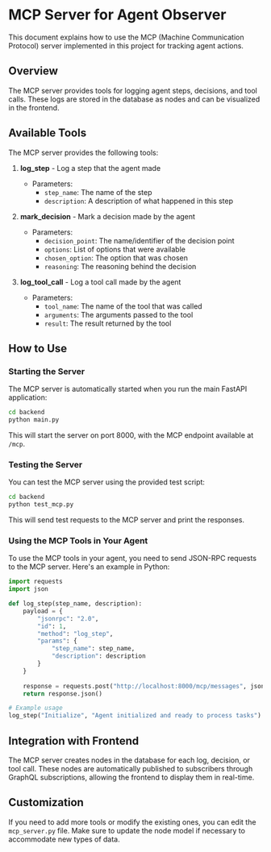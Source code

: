 # MCP Server for Agent Observer

This document explains how to use the MCP (Machine Communication Protocol) server implemented in this project for tracking agent actions.

## Overview

The MCP server provides tools for logging agent steps, decisions, and tool calls. These logs are stored in the database as nodes and can be visualized in the frontend.

## Available Tools

The MCP server provides the following tools:

1. **log_step** - Log a step that the agent made
   - Parameters:
     - `step_name`: The name of the step
     - `description`: A description of what happened in this step

2. **mark_decision** - Mark a decision made by the agent
   - Parameters:
     - `decision_point`: The name/identifier of the decision point
     - `options`: List of options that were available
     - `chosen_option`: The option that was chosen
     - `reasoning`: The reasoning behind the decision

3. **log_tool_call** - Log a tool call made by the agent
   - Parameters:
     - `tool_name`: The name of the tool that was called
     - `arguments`: The arguments passed to the tool
     - `result`: The result returned by the tool

## How to Use

### Starting the Server

The MCP server is automatically started when you run the main FastAPI application:

```bash
cd backend
python main.py
```

This will start the server on port 8000, with the MCP endpoint available at `/mcp`.

### Testing the Server

You can test the MCP server using the provided test script:

```bash
cd backend
python test_mcp.py
```

This will send test requests to the MCP server and print the responses.

### Using the MCP Tools in Your Agent

To use the MCP tools in your agent, you need to send JSON-RPC requests to the MCP server. Here's an example in Python:

```python
import requests
import json

def log_step(step_name, description):
    payload = {
        "jsonrpc": "2.0",
        "id": 1,
        "method": "log_step",
        "params": {
            "step_name": step_name,
            "description": description
        }
    }
    
    response = requests.post("http://localhost:8000/mcp/messages", json=payload)
    return response.json()

# Example usage
log_step("Initialize", "Agent initialized and ready to process tasks")
```

## Integration with Frontend

The MCP server creates nodes in the database for each log, decision, or tool call. These nodes are automatically published to subscribers through GraphQL subscriptions, allowing the frontend to display them in real-time.

## Customization

If you need to add more tools or modify the existing ones, you can edit the `mcp_server.py` file. Make sure to update the node model if necessary to accommodate new types of data. 